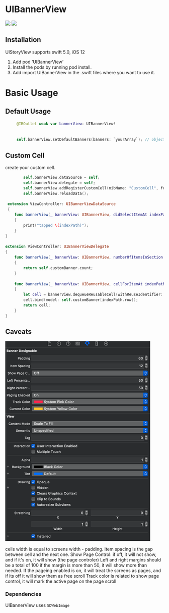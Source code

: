 # UIBannerView

[![](Resources/defaultcell.gif)](defaultcell.gif)
[![](Resources/customcell.gif)](customcell.gif)

## Installation

UIStoryView supports swift 5.0, iOS 12

1. Add pod ‘UIBannerView’
2. Install the pods by running pod install.
3. Add import UIBannerView in the .swift files where you want to use it.

# Basic Usage

## Default Usage

```swift
     @IBOutlet weak var bannerView: UIBannerView!
     
     
     self.bannerView.setDefaultBanners(banners: `yourArray`); // object of array has to conform IBannerModel protocol
```

## Custom Cell 

create your custom cell. 

```swift
        self.bannerView.dataSource = self;
        self.bannerView.delegate = self;
        self.bannerView.addRegisterCustomCell(nibName: "CustomCell", forCellWithReuseIdentifier: "CustomCell");
        self.bannerView.reloadData();
     
 extension ViewController: UIBannerViewDataSource
 {
    func bannerView(_ bannerView: UIBannerView, didSelectItemAt indexPath: IndexPath)
    {
        print("tapped \(indexPath)");
    }
}

extension ViewController: UIBannerViewDelegate
{
    func bannerView(_ bannerView: UIBannerView, numberOfItemsInSection section: Int) -> Int
    {
        return self.customBanner.count;
    }
    
    func bannerView(_ bannerView: UIBannerView, cellForItemAt indexPath: IndexPath) -> UICollectionViewCell
    {
        let cell = bannerView.dequeueReusableCell(withReuseIdentifier: "CustomCell", for: indexPath) as! CustomCell;
        cell.bind(model: self.customBanner[indexPath.row]);
        return cell;
    }
}
```

## Caveats

[![](Resources/ss.png)](ss.png)

cells width is equal to screens width - padding.
Item spacing is the gap between cell and the next one.
Show Page Control: if off, it will not show, and if it's on, it will show (the page controler)
Left and right margins should be a total of 100
if the margin is more than 50, it will show more than needed. 
If the pageing enabled is on, it will treat the screens as pages, and if its off it will show them as free scroll
Track color is related to show page control, it will mark the active page on the page scroll 

### Dependencies
 UIBannerView uses `SDWebImage`

